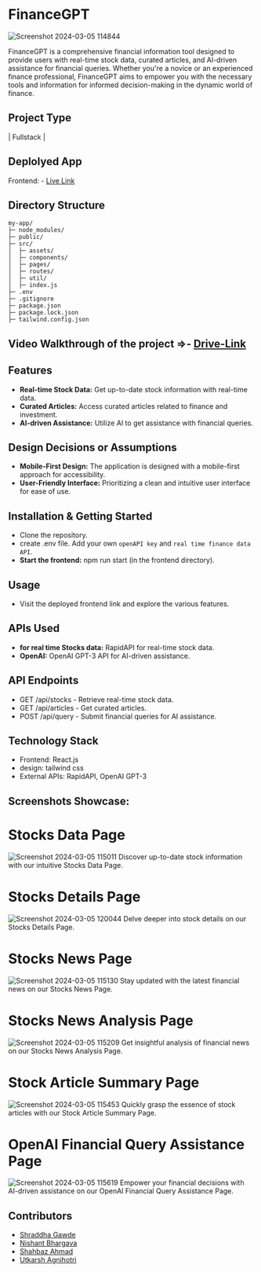 # FinanceGPT
![Screenshot 2024-03-05 114844](https://github.com/shraddha-gawde/finance_gpt/assets/101090200/58bac5aa-0cf3-42e4-acc4-b49781b03f7c)

FinanceGPT is a comprehensive financial information tool designed to provide users with real-time stock data, curated articles, and AI-driven assistance for financial queries. Whether you're a novice or an experienced finance professional, FinanceGPT aims to empower you with the necessary tools and information for informed decision-making in the dynamic world of finance.

## Project Type
| Fullstack |
## Deplolyed App
Frontend: - [Live Link](https://finance-gpt-omega.vercel.app/)

## Directory Structure
```
my-app/
├─ node_modules/
├─ public/
├─ src/
│  ├─ assets/
│  ├─ components/
│  ├─ pages/
│  ├─ routes/
│  ├─ util/
│  ├─ index.js
├─ .env
├─ .gitignore
├─ package.json
├─ package.lock.json
├─ tailwind.config.json
```

## Video Walkthrough of the project =>- [Drive-Link](https://drive.google.com/file/d/12TqD7DMMyCOpAKdvKA7uHhuOaARiMN_N/view?usp=sharing)

## Features
- **Real-time Stock Data:** Get up-to-date stock information with real-time data.
- **Curated Articles:** Access curated articles related to finance and investment.
- **AI-driven Assistance:** Utilize AI to get assistance with financial queries.
  
## Design Decisions or Assumptions
- **Mobile-First Design:** The application is designed with a mobile-first approach for accessibility.
- **User-Friendly Interface:** Prioritizing a clean and intuitive user interface for ease of use.
  
## Installation & Getting Started
- Clone the repository.
- create .env file. Add your own `openAPI key` and `real time finance data API`.
- **Start the frontend:** npm run start (in the frontend directory).
  
## Usage
- Visit the deployed frontend link and explore the various features.

## APIs Used
- **for real time Stocks data:** RapidAPI for real-time stock data.
- **OpenAI:** OpenAI GPT-3 API for AI-driven assistance.
  
## API Endpoints
- GET /api/stocks - Retrieve real-time stock data.
- GET /api/articles - Get curated articles.
- POST /api/query - Submit financial queries for AI assistance.

## Technology Stack
- Frontend: React.js
- design: tailwind css
- External APIs: RapidAPI, OpenAI GPT-3

## Screenshots Showcase:
# Stocks Data Page
![Screenshot 2024-03-05 115011](https://github.com/shraddha-gawde/finance_gpt/assets/101090200/0fe1c090-b22f-4777-99c5-18862de3154a)
Discover up-to-date stock information with our intuitive Stocks Data Page.

# Stocks Details Page
![Screenshot 2024-03-05 120044](https://github.com/shraddha-gawde/finance_gpt/assets/101090200/7a7f1f19-d2c1-4785-9b11-7939b1b4622c)
Delve deeper into stock details on our Stocks Details Page.

# Stocks News Page
![Screenshot 2024-03-05 115130](https://github.com/shraddha-gawde/finance_gpt/assets/101090200/91e3937e-080a-4db3-8491-407911732d4a)
Stay updated with the latest financial news on our Stocks News Page.

# Stocks News Analysis Page
![Screenshot 2024-03-05 115209](https://github.com/shraddha-gawde/finance_gpt/assets/101090200/06fdcb6a-b441-4b6f-bb32-25d7e52cfcfd)
Get insightful analysis of financial news on our Stocks News Analysis Page.

# Stock Article Summary Page
![Screenshot 2024-03-05 115453](https://github.com/shraddha-gawde/finance_gpt/assets/101090200/530d813a-5403-4534-9ea7-7c6ba4b6c22a)
Quickly grasp the essence of stock articles with our Stock Article Summary Page.

# OpenAI Financial Query Assistance Page
![Screenshot 2024-03-05 115619](https://github.com/shraddha-gawde/finance_gpt/assets/101090200/3ae00ac6-2eb6-4d3b-9e22-80c707612ce5)
Empower your financial decisions with AI-driven assistance on our OpenAI Financial Query Assistance Page.


## Contributors
- [Shraddha Gawde](https://github.com/shraddha-gawde)
- [Nishant Bhargava](https://github.com/Nishant6571)
- [Shahbaz Ahmad](https://github.com/iammshahbaz)
- [Utkarsh Agnihotri](https://github.com/utkarshonline)
